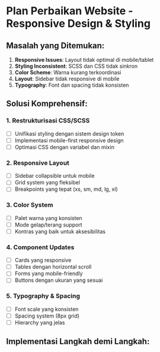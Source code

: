 # Plan Perbaikan Website - Responsive Design & Styling

## Masalah yang Ditemukan:
1. **Responsive Issues**: Layout tidak optimal di mobile/tablet
2. **Styling Inconsistent**: SCSS dan CSS tidak sinkron
3. **Color Scheme**: Warna kurang terkoordinasi
4. **Layout**: Sidebar tidak responsive di mobile
5. **Typography**: Font dan spacing tidak konsisten

## Solusi Komprehensif:

### 1. Restrukturisasi CSS/SCSS
- [ ] Unifikasi styling dengan sistem design token
- [ ] Implementasi mobile-first responsive design
- [ ] Optimasi CSS dengan variabel dan mixin

### 2. Responsive Layout
- [ ] Sidebar collapsible untuk mobile
- [ ] Grid system yang fleksibel
- [ ] Breakpoints yang tepat (xs, sm, md, lg, xl)

### 3. Color System
- [ ] Palet warna yang konsisten
- [ ] Mode gelap/terang support
- [ ] Kontras yang baik untuk aksesibilitas

### 4. Component Updates
- [ ] Cards yang responsive
- [ ] Tables dengan horizontal scroll
- [ ] Forms yang mobile-friendly
- [ ] Buttons dengan ukuran yang sesuai

### 5. Typography & Spacing
- [ ] Font scale yang konsisten
- [ ] Spacing system (8px grid)
- [ ] Hierarchy yang jelas

## Implementasi Langkah demi Langkah:
